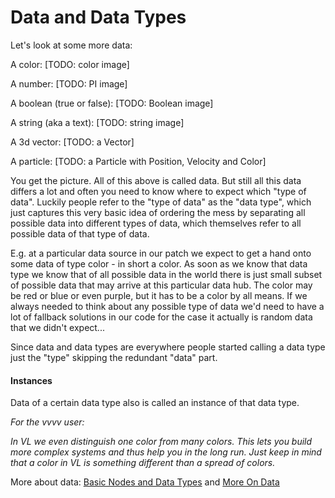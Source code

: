 # Data and Data Types

Let's look at some more data:

A color:
[TODO: color image]

A number:
[TODO: PI image]

A boolean (true or false):
[TODO: Boolean image]

A string (aka a text):
[TODO: string image]

A 3d vector:
[TODO: a Vector]

A particle:
[TODO: a Particle with Position, Velocity and Color]

You get the picture. All of this above is called data. But still all this data differs a lot and often you need to know where to expect which "type of data". Luckily people refer to the "type of data" as the "data type", which just captures this very basic idea of ordering the mess by separating all possible data into different types of data, which themselves refer to all possible data of that type of data. 

E.g. at a particular data source in our patch we expect to get a hand onto some data of type color - in short a color. As soon as we know that data type we know that of all possible data in the world there is just small subset of possible data that may arrive at this particular data hub. The color may be red or blue or even purple, but it has to be a color by all means. If we always needed to think about any possible type of data we'd need to have a lot of fallback solutions in our code for the case it actually is random data that we didn't expect...

Since data and data types are everywhere people started  calling a data type just the "type" skipping the redundant "data" part. 

#### Instances
Data of a certain data type also is called an instance of that data type.

*For the vvvv user:*

*In VL we even distinguish one color from many colors. This lets you build more complex systems and thus help you in the long run. Just keep in mind that a color in VL is something different than a spread of colors.*

More about data: [Basic Nodes and Data Types](basictypes.md) and [More On Data](data2.md)




